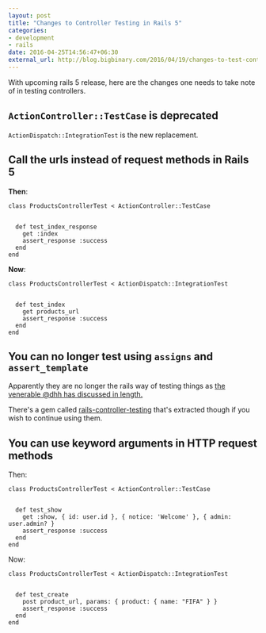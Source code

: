```yaml
---
layout: post
title: "Changes to Controller Testing in Rails 5"
categories:
- development
- rails
date: 2016-04-25T14:56:47+06:30
external_url: http://blog.bigbinary.com/2016/04/19/changes-to-test-controllers-in-rails-5.html
---
```


With upcoming rails 5 release, here are the changes one needs to take note of in testing controllers.

<!--more-->

## `ActionController::TestCase` is deprecated

`ActionDispatch::IntegrationTest` is the new replacement.

## Call the urls instead of request methods in Rails 5

**Then**:

```
class ProductsControllerTest < ActionController::TestCase


  def test_index_response
    get :index
    assert_response :success
  end
end
```

**Now**:

```
class ProductsControllerTest < ActionDispatch::IntegrationTest


  def test_index
    get products_url
    assert_response :success
  end
end
```

## You can no longer test using `assigns` and `assert_template`

Apparently they are no longer the rails way of testing things as [the venerable @dhh has discussed in length.](https://github.com/rails/rails/issues/18950)


There's a gem called [rails-controller-testing](https://github.com/rails/rails-controller-testing) that's extracted though if you wish to continue using them.

## You can use keyword arguments in HTTP request methods

Then:

```
class ProductsControllerTest < ActionController::TestCase


  def test_show
    get :show, { id: user.id }, { notice: 'Welcome' }, { admin: user.admin? }
    assert_response :success
  end
end

```

Now:

```
class ProductsControllerTest < ActionDispatch::IntegrationTest


  def test_create
    post product_url, params: { product: { name: "FIFA" } }
    assert_response :success
  end
end
```

